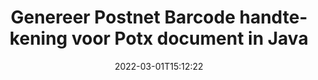 ---
############################# Static ############################
layout: "auto-gen-signature"
date: 2022-03-01T15:12:22
draft: false
operation: Sign
signaturetype: Barcode
codetype: Postnet
fileformat: Potx
productName: Java
lang: nl
productCode: java
otherformats: pdf doc docx docm dot dotm dotx odt ott rtf xls xlsx xlsm xlsb csv ods ots xltx xltm ppt pptx pps ppsx odp otp potx potm pptm ppsm png jpg bmp gif tiff svg webp wmf
breadcrumb: Put  Barcode signature on Potx for Java

############################# Head ############################
head_title: "eSign Potx document met Postnet Barcode in Java"
head_description: "Maak een Postnet Barcode Signature en plaats deze op het Potx document met Java met behulp van een paar regels code. Gebruik de GroupDocs Document Signature API voor het ondertekenen van verschillende bestandsindelingen."

############################# Header ############################
title: "Genereer Postnet Barcode handtekening voor Potx document in Java"
description: "Onderteken uw Potx zakelijke documenten met Postnet Barcode. Genereer snel en eenvoudig een barcodehandtekening met een paar regels code om ondertekeningsopties in te stellen."
bg_image: "https://cms.admin.containerize.com/templates/aspose/App_Themes/V3/images/bg/header1.png"
bg_overlay: false
button:
    enable: true

############################# SubMenu ############################
submenu:
    enable: true

    left:
        img_alt: "GroupDocs.Signature for Java"
        image: "https://cms.admin.containerize.com/templates/groupdocs/images/product-logos/90x90-noborder/groupdocs-signature-java.png"
        product: "GroupDocs.Signature"
        platform: "Java"



############################# About ############################
about:
    enable: true
    title: "Over GroupDocs.Signature for Java Barcode handtekeningen API."
    content: |
        [GroupDocs.Signature for Java](https://products.groupdocs.com/signature/java/) is een snelle en gemakkelijke API voor het beheren van elektronische ondertekening van digitale documenten met behulp van barcodetypes zoals UPCA, UPCE, EAN13, EAN14, Code39, Code39Extended, Code128, Codabar, Postnet, ISBN , ITF14 en vele anderen. Klanten kunnen eenvoudig barcodes maken met de vereiste tekst en deze op PDF, Microsoft Office Words-documenten, Microsoft Office Excel-werkmappen, MS PowerPoint-presentaties, Adobe Photoshop-bestanden en verschillende afbeeldingsformaten plaatsen. Barcodes die in documenten zijn geplaatst, kunnen worden bijgewerkt, doorzocht, geverifieerd, verwijderd of bekeken. Bovendien wordt het aanpassen van streepjescodes ondersteund.
    

############################# Steps ############################
steps:
    enable: true
    title_left: "Stappen om Potx te ondertekenen met Barcode in Java"
    content_left: |
        [GroupDocs.Signature for Java](https://products.groupdocs.com/signature/java/) biedt de mogelijkheid om Potx documenten snel en gemakkelijk te ondertekenen met Barcode handtekeningen.
        
        * Maak een instantie van de Signature-klasse die een Potx-bestand levert dat moet worden ondertekend als pad of geheugenstroom
        * Instantieer SignOptions klasse en stel alle gevraagde gegevens in.
        * Roep de Signature.Sign()-methode op en geef uitvoer Potx-bestand of geheugenstroom

    title_right: " systeem vereisten"
    content_right: |
        GroupDocs.Signature for Java worden ondersteund op alle belangrijke platforms en besturingssystemen. Voordat u de onderstaande code uitvoert, moet u ervoor zorgen dat de volgende vereisten op uw systeem zijn geïnstalleerd.

        * Besturingssystemen: Microsoft Windows, Linux, MacOS
        * Ontwikkelomgevingen: NetBeans, Intellij IDEA, Eclipse, etc.
        * Java runtime: J2SE 6.0 and above
        * Download de nieuwste GroupDocs.Signature for Java van [Maven](https://repository.groupdocs.com/webapp/#/artifacts/browse/tree/General/repo/com/groupdocs/groupdocs-signature)
         
    code: |
        ```java    
                
        // Set up input Potx file
        String filePath = "input.potx";
        // Set up output file
        String outputFilePath = "output.potx";

        // Instantiate Signature for input file
        Signature signature = new Signature(filePath);

        // create barcode option with predefined barcode text
        BarcodeSignOptions options = new BarcodeSignOptions("John Smith");

        // setup Barcode encoding type
        options.setEncodeType(BarcodeTypes.Postnet);

        // set signature position
        options.setLeft(50);
        options.setTop(50);
        options.setWidth(200);
        options.setHeight(50);

        // sign Potx document
        SignResult result = signature.sign(outputFilePath, options);

        ```

############################# Demos ############################
demos:
    enable: true
    title: "Potx documenten ondertekenen met Barcode Live Demo"
    content: |
       Onderteken het Potx-bestand met verschillende handtekeningen op dit moment door naar de website [GroupDocs.Signature App](https://products.groupdocs.app/signature/family) te gaan. Gratis online demo voor u klaar.

        
############################# About Formats ############################
about_formats:
    enable: true
    format:
        # format loop
        - icon: "fas fa-barcode"
          title: "About Postnet Barcode"
          content: |
            POSTNET (Postal Numeric Encoding Technique) is een barcode-symboliek die door de United States Postal Service wordt gebruikt om te helpen bij het sturen van post.
          characterset: |
             Numerieke cijfers (0-9).
          textcapacity: |
             Maximaal 11 tekens.
          image: |
             iVBORw0KGgoAAAANSUhEUgAAACcAAAAjCAYAAAAXMhMjAAAAAXNSR0IArs4c6QAAAARnQU1BAACxjwv8YQUAAAAJcEhZcwAADsMAAA7DAcdvqGQAAACeSURBVFhH7c7BCkMxEELR/P9Pp1LoRrCXpi4Cbw5kIRKZtS82x52a407Ncae+HrfWer8Pyr+i/3NcQv/nuIT+z3EJ/X/Ocf9mlxuhsXZ2uREaa2eXG6Gxdna5ERprZ5cbobF2drkRGmtnlxuhsXZ2uREaa2eXG6Gxdna5ERprZ5cbobF2drkRGmtnlxuhsXZ2ubnAHHdqjjt18XF7vwDevzbHqsQWPwAAAABJRU5ErkJggg==

          link: ""

############################# More Formats ############################
more_formats:
    enable: true
    title: "Andere ondersteunde Barcode handtekeningen voor Java"
    content: |
        "U kunt Potx ook ondertekenen met andere soorten handtekeningen. Zie de lijst hieronder."
    format: 
        
       
back_to_top:
    enable: true
---